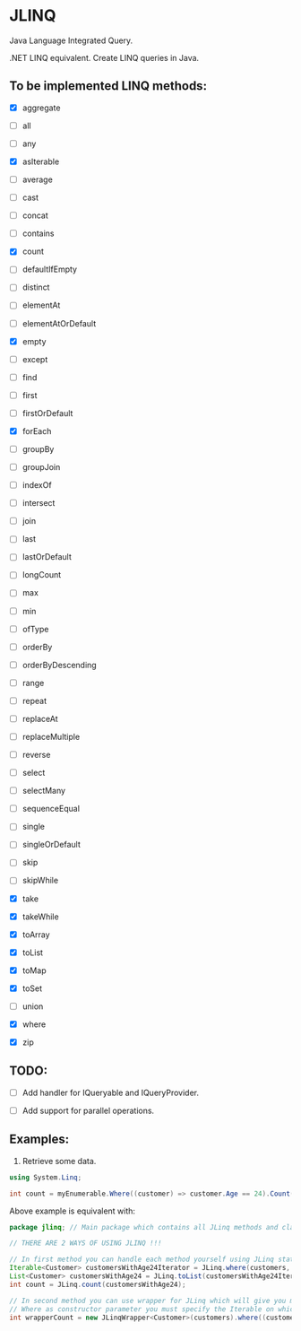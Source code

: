 # JLINQ
Java Language Integrated Query.

.NET LINQ equivalent. Create LINQ queries in Java.


To be implemented LINQ methods:
---
- [X] aggregate
- [ ] all
- [ ] any
- [X] asIterable
- [ ] average
- [ ] cast
- [ ] concat
- [ ] contains
- [X] count
- [ ] defaultIfEmpty
- [ ] distinct
- [ ] elementAt
- [ ] elementAtOrDefault
- [X] empty
- [ ] except
- [ ] find
- [ ] first
- [ ] firstOrDefault
- [X] forEach
- [ ] groupBy 
- [ ] groupJoin
- [ ] indexOf
- [ ] intersect
- [ ] join
- [ ] last
- [ ] lastOrDefault
- [ ] longCount
- [ ] max
- [ ] min
- [ ] ofType
- [ ] orderBy 
- [ ] orderByDescending 
- [ ] range
- [ ] repeat
- [ ] replaceAt
- [ ] replaceMultiple
- [ ] reverse
- [ ] select
- [ ] selectMany
- [ ] sequenceEqual
- [ ] single
- [ ] singleOrDefault
- [ ] skip
- [ ] skipWhile
- [X] take
- [X] takeWhile
- [X] toArray
- [X] toList
- [X] toMap
- [X] toSet
- [ ] union
- [X] where
- [X] zip


TODO:
---
- [ ] Add handler for IQueryable and IQueryProvider.
- [ ] Add support for parallel operations.


Examples:
---

1. Retrieve some data.
```csharp
using System.Linq;

int count = myEnumerable.Where((customer) => customer.Age == 24).Count();
```
Above example is equivalent with:

```java
package jlinq; // Main package which contains all JLinq methods and classes.

// THERE ARE 2 WAYS OF USING JLINQ !!!

// In first method you can handle each method yourself using JLinq static methods.
Iterable<Customer> customersWithAge24Iterator = JLinq.where(customers, (customer) -> customer.age == 24);
List<Customer> customersWithAge24 = JLinq.toList(customersWithAge24Iterator);
int count = JLinq.count(customersWithAge24);

// In second method you can use wrapper for JLinq which will give you more freedom of using multiple method calls / streams:
// Where as constructor parameter you must specify the Iterable on which you want to use JLinq.
int wrapperCount = new JLinqWrapper<Customer>(customers).where((customer) -> customer.age == 24).count();
```
